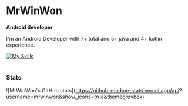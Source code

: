 # MrWinWon

**Android developer**

I'm an Android Developer with 7+ total and 5+ java and 4+ kotlin experience.

[![My Skills](https://skillicons.dev/icons?i=kotlin,java,androidstudio,sqlite,firebase,idea,figma,git,gitlab,gradle,postman,github&perline=6)](https://skillicons.dev)

#

### Stats

![MrWinWon's GitHub stats](https://github-readme-stats.vercel.app/api?
username=mrwinwon&show_icons=true&themegruvbox)

#

<!--
**MrWinWon/MrWinWon** is a ✨ _special_ ✨ repository because its `README.md` (this file) appears on your GitHub profile.

Here are some ideas to get you started:

- 🔭 I’m currently working on ...
- 🌱 I’m currently learning ...
- 👯 I’m looking to collaborate on ...
- 🤔 I’m looking for help with ...
- 💬 Ask me about ...
- 📫 How to reach me: ...
- 😄 Pronouns: ...
- ⚡ Fun fact: ...
-->
